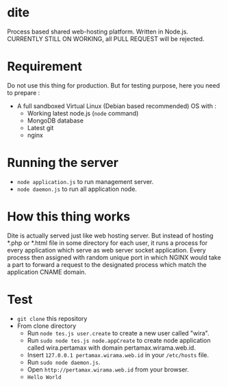 dite
====

Process based shared web-hosting platform. Written in Node.js. CURRENTLY STILL ON WORKING, all PULL REQUEST will be rejected.

# Requirement

Do not use this thing for production. But for testing purpose, here you need to prepare :

* A full sandboxed Virtual Linux (Debian based recommended) OS with :
    * Working latest node.js (`node` command)
    * MongoDB database
    * Latest git
    * nginx


# Running the server

* `node application.js` to run management server.
* `node daemon.js` to run all application node.

# How this thing works

Dite is actually served just like web hosting server. But instead of hosting *.php or *.html file in some directory for each user, it runs a process for every application which serve as web server socket application.
Every process then assigned with random unique port in which NGINX would take a part to forward a request to the designated process which match the application CNAME domain.

# Test

* `git clone` this repository
* From clone directory
    * Run `node tes.js user.create` to create a new user called "wira".
    * Run `sudo node tes.js node.appCreate` to create node application called wira.pertamax with domain pertamax.wirama.web.id.
    * Insert `127.0.0.1 pertamax.wirama.web.id` in your `/etc/hosts` file.
    * Run `sudo node daemon.js`.
    * Open `http://pertamax.wirama.web.id` from your browser.
    * `Hello World`
